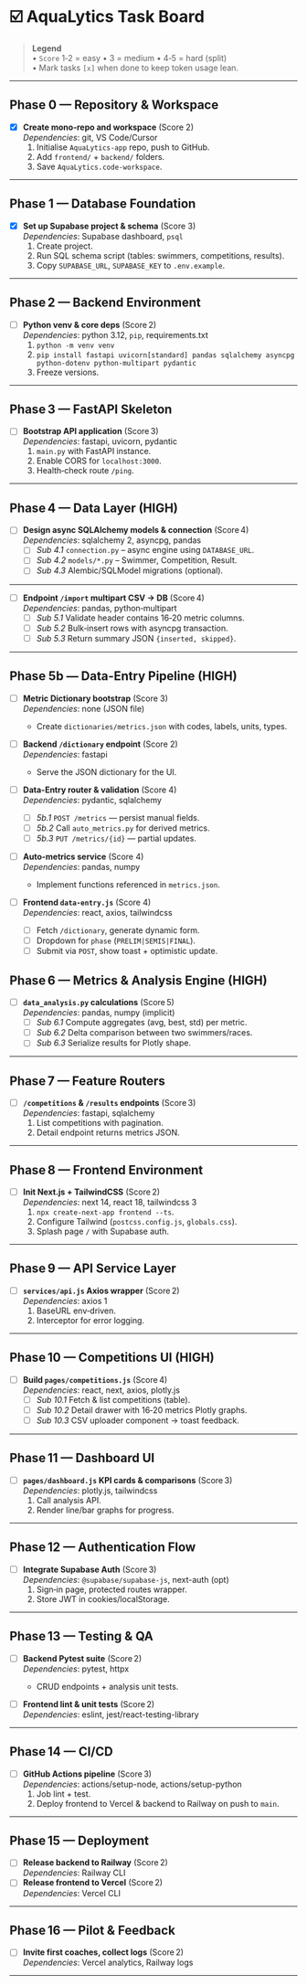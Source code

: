 <!--
TASK.md
AquaLytics App – Ordered execution checklist
Cursor‑AI: Each task is atomic, starts with a checkbox, includes a numeric
complexity score (1‑5). Items scored 4‑5 are flagged **(HIGH)** and broken
into finer sub‑tasks. Dependencies are explicit for context‑aware completions.
-->

# ☑️ AquaLytics Task Board

> **Legend**  
> • `Score` 1‑2 = easy • 3 = medium • 4‑5 = hard (split)  
> • Mark tasks `[x]` when done to keep token usage lean.

---

## Phase 0 — Repository & Workspace

- [x] **Create mono‑repo and workspace** (Score 2)  
  _Dependencies_: git, VS Code/Cursor  
  1. Initialise `AquaLytics-app` repo, push to GitHub.  
  2. Add `frontend/` + `backend/` folders.  
  3. Save `AquaLytics.code-workspace`.

---

## Phase 1 — Database Foundation

- [x] **Set up Supabase project & schema** (Score 3)  
  _Dependencies_: Supabase dashboard, `psql`  
  1. Create project.  
  2. Run SQL schema script (tables: swimmers, competitions, results).  
  3. Copy `SUPABASE_URL`, `SUPABASE_KEY` to `.env.example`.

---

## Phase 2 — Backend Environment

- [ ] **Python venv & core deps** (Score 2)  
  _Dependencies_: python 3.12, `pip`, requirements.txt  
  1. `python -m venv venv`  
  2. `pip install fastapi uvicorn[standard] pandas sqlalchemy asyncpg python-dotenv python-multipart pydantic`  
  3. Freeze versions.

---

## Phase 3 — FastAPI Skeleton

- [ ] **Bootstrap API application** (Score 3)  
  _Dependencies_: fastapi, uvicorn, pydantic  
  1. `main.py` with FastAPI instance.  
  2. Enable CORS for `localhost:3000`.  
  3. Health‑check route `/ping`.

---

## Phase 4 — Data Layer **(HIGH)**

- [ ] **Design async SQLAlchemy models & connection** (Score 4)  
  _Dependencies_: sqlalchemy 2, asyncpg, pandas  
  - [ ] _Sub 4.1_ `connection.py` – async engine using `DATABASE_URL`.  
  - [ ] _Sub 4.2_ `models/*.py` – Swimmer, Competition, Result.  
  - [ ] _Sub 4.3_ Alembic/SQLModel migrations (optional).

---


- [ ] **Endpoint `/import` multipart CSV → DB** (Score 4)  
  _Dependencies_: pandas, python‑multipart  
  - [ ] _Sub 5.1_ Validate header contains 16‑20 metric columns.  
  - [ ] _Sub 5.2_ Bulk‑insert rows with asyncpg transaction.  
  - [ ] _Sub 5.3_ Return summary JSON `{inserted, skipped}`.

---

## Phase 5b — Data-Entry Pipeline **(HIGH)**

- [ ] **Metric Dictionary bootstrap** (Score 3)  
  _Dependencies_: none (JSON file)  
  - Create `dictionaries/metrics.json` with codes, labels, units, types.

- [ ] **Backend `/dictionary` endpoint** (Score 2)  
  _Dependencies_: fastapi  
  - Serve the JSON dictionary for the UI.

- [ ] **Data-Entry router & validation** (Score 4)  
  _Dependencies_: pydantic, sqlalchemy  
  - [ ] _5b.1_ `POST /metrics` — persist manual fields.  
  - [ ] _5b.2_ Call `auto_metrics.py` for derived metrics.  
  - [ ] _5b.3_ `PUT /metrics/{id}` — partial updates.

- [ ] **Auto-metrics service** (Score 4)  
  _Dependencies_: pandas, numpy  
  - Implement functions referenced in `metrics.json`.

- [ ] **Frontend `data-entry.js`** (Score 4)  
  _Dependencies_: react, axios, tailwindcss  
  - [ ] Fetch `/dictionary`, generate dynamic form.  
  - [ ] Dropdown for `phase` (`PRELIM|SEMIS|FINAL`).  
  - [ ] Submit via `POST`, show toast + optimistic update.

## Phase 6 — Metrics & Analysis Engine **(HIGH)**

- [ ] **`data_analysis.py` calculations** (Score 5)  
  _Dependencies_: pandas, numpy (implicit)  
  - [ ] _Sub 6.1_ Compute aggregates (avg, best, std) per metric.  
  - [ ] _Sub 6.2_ Delta comparison between two swimmers/races.  
  - [ ] _Sub 6.3_ Serialize results for Plotly shape.

---

## Phase 7 — Feature Routers

- [ ] **`/competitions` & `/results` endpoints** (Score 3)  
  _Dependencies_: fastapi, sqlalchemy  
  1. List competitions with pagination.  
  2. Detail endpoint returns metrics JSON.

---

## Phase 8 — Frontend Environment

- [ ] **Init Next.js + TailwindCSS** (Score 2)  
  _Dependencies_: next 14, react 18, tailwindcss 3  
  1. `npx create-next-app frontend --ts`.  
  2. Configure Tailwind (`postcss.config.js`, `globals.css`).  
  3. Splash page `/` with Supabase auth.

---

## Phase 9 — API Service Layer

- [ ] **`services/api.js` Axios wrapper** (Score 2)  
  _Dependencies_: axios 1  
  1. BaseURL env‑driven.  
  2. Interceptor for error logging.

---

## Phase 10 — Competitions UI **(HIGH)**

- [ ] **Build `pages/competitions.js`** (Score 4)  
  _Dependencies_: react, next, axios, plotly.js  
  - [ ] _Sub 10.1_ Fetch & list competitions (table).  
  - [ ] _Sub 10.2_ Detail drawer with 16‑20 metrics Plotly graphs.  
  - [ ] _Sub 10.3_ CSV uploader component -> toast feedback.

---

## Phase 11 — Dashboard UI

- [ ] **`pages/dashboard.js` KPI cards & comparisons** (Score 3)  
  _Dependencies_: plotly.js, tailwindcss  
  1. Call analysis API.  
  2. Render line/bar graphs for progress.

---

## Phase 12 — Authentication Flow

- [ ] **Integrate Supabase Auth** (Score 3)  
  _Dependencies_: `@supabase/supabase-js`, next-auth (opt)  
  1. Sign‑in page, protected routes wrapper.  
  2. Store JWT in cookies/localStorage.

---

## Phase 13 — Testing & QA

- [ ] **Backend Pytest suite** (Score 2)  
  _Dependencies_: pytest, httpx  
  - CRUD endpoints + analysis unit tests.

- [ ] **Frontend lint & unit tests** (Score 2)  
  _Dependencies_: eslint, jest/react-testing-library

---

## Phase 14 — CI/CD

- [ ] **GitHub Actions pipeline** (Score 3)  
  _Dependencies_: actions/setup-node, actions/setup-python  
  1. Job lint + test.  
  2. Deploy frontend to Vercel & backend to Railway on push to `main`.

---

## Phase 15 — Deployment

- [ ] **Release backend to Railway** (Score 2)  
  _Dependencies_: Railway CLI  
- [ ] **Release frontend to Vercel** (Score 2)  
  _Dependencies_: Vercel CLI

---

## Phase 16 — Pilot & Feedback

- [ ] **Invite first coaches, collect logs** (Score 2)  
  _Dependencies_: Vercel analytics, Railway logs  

---

<!-- End TASK.md -->
